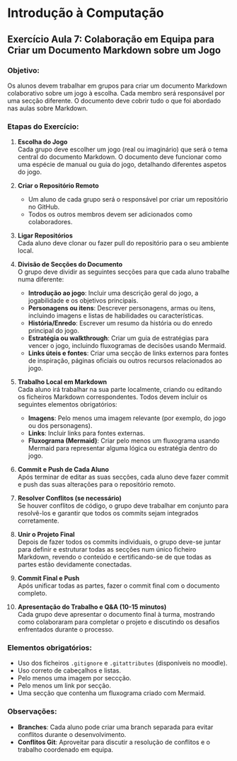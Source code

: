 # Introdução à Computação

## Exercício Aula 7: Colaboração em Equipa para Criar um Documento Markdown sobre um Jogo

### Objetivo:
Os alunos devem trabalhar em grupos para criar um documento Markdown colaborativo sobre um jogo à escolha. Cada membro será responsável por uma secção diferente. O documento deve cobrir tudo o que foi abordado nas aulas sobre Markdown.

### Etapas do Exercício:

1. **Escolha do Jogo**  
   Cada grupo deve escolher um jogo (real ou imaginário) que será o tema central do documento Markdown. O documento deve funcionar como uma espécie de manual ou guia do jogo, detalhando diferentes aspetos do jogo.

2. **Criar o Repositório Remoto**  
   - Um aluno de cada grupo será o responsável por criar um repositório no GitHub.  
   - Todos os outros membros devem ser adicionados como colaboradores.

3. **Ligar Repositórios**  
   Cada aluno deve clonar ou fazer pull do repositório para o seu ambiente local.

4. **Divisão de Secções do Documento**  
   O grupo deve dividir as seguintes secções para que cada aluno trabalhe numa diferente:
   - **Introdução ao jogo**: Incluir uma descrição geral do jogo, a jogabilidade e os objetivos principais.
   - **Personagens ou itens**: Descrever personagens, armas ou itens, incluindo imagens e listas de habilidades ou características.
   - **História/Enredo**: Escrever um resumo da história ou do enredo principal do jogo.
   - **Estratégia ou walkthrough**: Criar um guia de estratégias para vencer o jogo, incluindo fluxogramas de decisões usando Mermaid.
   - **Links úteis e fontes**: Criar uma secção de links externos para fontes de inspiração, páginas oficiais ou outros recursos relacionados ao jogo.

5. **Trabalho Local em Markdown**  
   Cada aluno irá trabalhar na sua parte localmente, criando ou editando os ficheiros Markdown correspondentes. Todos devem incluir os seguintes elementos obrigatórios:
   - **Imagens**: Pelo menos uma imagem relevante (por exemplo, do jogo ou dos personagens).
   - **Links**: Incluir links para fontes externas.
   - **Fluxograma (Mermaid)**: Criar pelo menos um fluxograma usando Mermaid para representar alguma lógica ou estratégia dentro do jogo.

6. **Commit e Push de Cada Aluno**  
   Após terminar de editar as suas secções, cada aluno deve fazer commit e push das suas alterações para o repositório remoto.

7. **Resolver Conflitos (se necessário)**  
   Se houver conflitos de código, o grupo deve trabalhar em conjunto para resolvê-los e garantir que todos os commits sejam integrados corretamente.

8. **Unir o Projeto Final**  
   Depois de fazer todos os commits individuais, o grupo deve-se juntar para definir e estruturar todas as secções num único ficheiro Markdown, revendo o conteúdo e certificando-se de que todas as partes estão devidamente conectadas.

1. **Commit Final e Push**  
   Após unificar todas as partes, fazer o commit final com o documento completo.

2.  **Apresentação do Trabalho e Q&A (10-15 minutos)**  
    Cada grupo deve apresentar o documento final à turma, mostrando como colaboraram para completar o projeto e discutindo os desafios enfrentados durante o processo.

### Elementos obrigatórios:
- Uso dos ficheiros `.gitignore` e `.gitattributes` (disponíveis no moodle).
- Uso correto de cabeçalhos e listas.
- Pelo menos uma imagem por seccção.
- Pelo menos um link por secção.
- Uma secção que contenha um fluxograma criado com Mermaid.

### Observações:
- **Branches**: Cada aluno pode criar uma branch separada para evitar conflitos durante o desenvolvimento.
- **Conflitos Git**: Aproveitar para discutir a resolução de conflitos e o trabalho coordenado em equipa.
